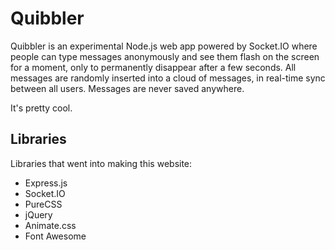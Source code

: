 Quibbler
========

Quibbler is an experimental Node.js web app powered by Socket.IO where people can type messages anonymously and see them flash on the screen for a moment, only to permanently disappear after a few seconds. All messages are randomly inserted into a cloud of messages, in real-time sync between all users. Messages are never saved anywhere.

It's pretty cool.

Libraries
---------

Libraries that went into making this website:

- Express.js
- Socket.IO
- PureCSS
- jQuery
- Animate.css
- Font Awesome